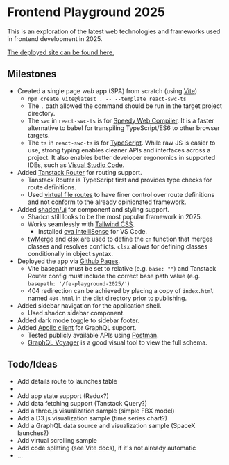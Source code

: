 # Frontend Playground 2025

This is an exploration of the latest web technologies and frameworks used in frontend development in 2025.

[The deployed site can be found here.](https://prasadsilva.github.io/fe-playground-2025/)

## Milestones
* Created a single page _web_ app (SPA) from scratch (using [Vite](https://vite.dev))
  * `npm create vite@latest . -- --template react-swc-ts`
  * The `.` path allowed the command should be run in the target project directory.
  * The `swc` in `react-swc-ts` is for [Speedy Web Compiler](https://swc.rs). It is a faster alternative to babel for transpiling TypeScript/ES6 to other browser targets.
  * The `ts` in `react-swc-ts` is for [TypeScript](https://www.typescriptlang.org). While raw JS is easier to use, strong typing enables cleaner APIs and interfaces across a project. It also enables better developer ergonomics in supported IDEs, such as [Visual Studio Code](https://code.visualstudio.com).
* Added [Tanstack Router](https://tanstack.com/router/latest) for routing support.
  * Tanstack Router is TypeScript first and provides type checks for route definitions.
  * Used [virtual file routes](https://tanstack.com/router/latest/docs/framework/react/routing/virtual-file-routes) to have finer control over route definitions and not conform to the already opinionated framework.
* Added [shadcn/ui](https://ui.shadcn.com) for component and styling support.
  * Shadcn still looks to be the most popular framework in 2025.
  * Works seamlessly with [Tailwind CSS](https://tailwindcss.com).
    * Installed [cva IntelliSense](https://cva.style/docs/getting-started/installation#intellisense) for VS Code.
  * [twMerge](https://github.com/dcastil/tailwind-merge) and [clsx](https://github.com/lukeed/clsx) are used to define the `cn` function that merges classes and resolves conflicts. `clsx` allows for defining classes conditionally in object syntax.
* Deployed the app via [Github Pages](https://pages.github.com).
  * Vite basepath must be set to relative (e.g. `base: ""`) and Tanstack Router config must include the correct base path value (e.g. `basepath: '/fe-playground-2025/'`)
  * 404 redirection can be achieved by placing a copy of `index.html` named `404.html` in the dist directory prior to publishing.
* Added sidebar navigation for the application shell.
  * Used shadcn sidebar component.
* Added dark mode toggle to sidebar footer.
* Added [Apollo client](https://www.apollographql.com/docs/react/get-started) for GraphQL support.
  * Tested publicly available APIs using [Postman](https://www.postman.com/devrel/graphql-examples/overview).
  * [GraphQL Voyager](https://graphql-kit.com/graphql-voyager/) is a good visual tool to view the full schema.

## Todo/Ideas
* Add details route to launches table
* 
* Add app state support (Redux?)
* Add data fetching support (Tanstack Query?)
* Add a three.js visualization sample (simple FBX model)
* Add a D3.js visualization sample (time series chart?)
* Add a GraphQL data source and visualization sample (SpaceX launches?)
* Add virtual scrolling sample
* Add code splitting (see Vite docs), if it's not already automatic
* ...
